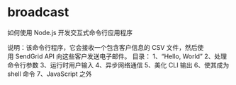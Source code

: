 # broadcast
如何使用 Node.js 开发交互式命令行应用程序 


说明：该命令行程序，它会接收一个包含客户信息的 CSV 文件，然后使用 SendGrid API 向这些客户发送电子邮件。
目录：
1、“Hello, World”
2、处理命令行参数
3、运行时用户输入
4、异步网络通信
5、美化 CLI 输出
6、使其成为 shell 命令
7、JavaScript 之外

